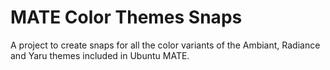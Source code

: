 # MATE Color Themes Snaps

A project to create snaps for all the color variants of the Ambiant, Radiance and Yaru themes included in Ubuntu MATE.
